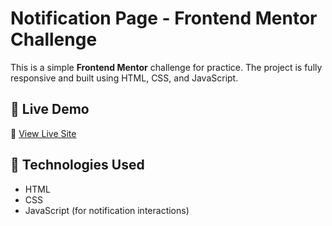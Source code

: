 # Notification Page - Frontend Mentor Challenge

This is a simple **Frontend Mentor** challenge for practice. The project is fully responsive and built using HTML, CSS, and JavaScript.

## 🚀 Live Demo
🔗 [View Live Site](https://amitkumar1590.github.io/Notification-Page-/)

## 📌 Technologies Used
- HTML
- CSS 
- JavaScript (for notification interactions)
